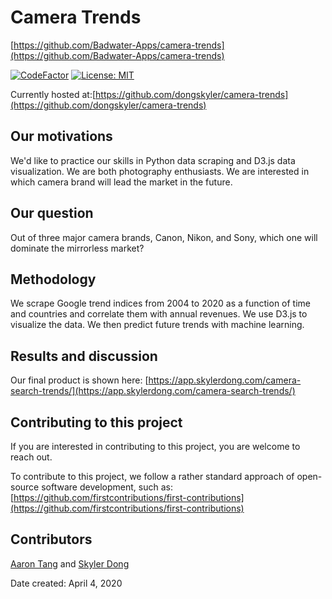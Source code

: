 # Camera Trends

[https://github.com/Badwater-Apps/camera-trends](https://github.com/Badwater-Apps/camera-trends)

[![CodeFactor](https://www.codefactor.io/repository/github/badwater-apps/camera-trends/badge)](https://www.codefactor.io/repository/github/badwater-apps/camera-trends)
[![License: MIT](https://img.shields.io/badge/License-MIT-yellow.svg)](https://opensource.org/licenses/MIT)

Currently hosted at:[https://github.com/dongskyler/camera-trends](https://github.com/dongskyler/camera-trends)

## Our motivations

We'd like to practice our skills in Python data scraping and D3.js data visualization. We are both photography enthusiasts. We are interested in which camera brand will lead the market in the future.

## Our question

Out of three major camera brands, Canon, Nikon, and Sony, which one
will dominate the mirrorless market?

## Methodology

We scrape Google trend indices from 2004 to 2020 as a function of time and countries and correlate them with annual revenues. We use D3.js to visualize the data. We then predict future trends with machine learning.

## Results and discussion

Our final product is shown here:
[https://app.skylerdong.com/camera-search-trends/](https://app.skylerdong.com/camera-search-trends/)

## Contributing to this project

If you are interested in contributing to this project, you are welcome
to reach out.

To contribute to this project, we follow a rather standard approach of open-source software development, such as: [https://github.com/firstcontributions/first-contributions](https://github.com/firstcontributions/first-contributions)

## Contributors

[Aaron Tang](https://github.com/tangaw) and [Skyler Dong](https://github.com/dongskyler)

Date created: April 4, 2020
